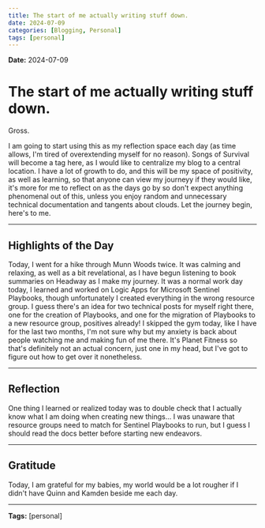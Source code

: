 ```yaml
---
title: The start of me actually writing stuff down.
date: 2024-07-09
categories: [Blogging, Personal]
tags: [personal]
---
```

**Date:** 2024-07-09
# The start of me actually writing stuff down.

Gross.

I am going to start using this as my reflection space each day (as time allows, I'm tired of overextending myself for no reason).
Songs of Survival will become a tag here, as I would like to centralize my blog to a central location.
I have a lot of growth to do, and this will be my space of positivity, as well as learning, so that anyone can view my journeyy if they would like, it's more for me to reflect on as the days go by so don't expect anything phenomenal out of this, unless you enjoy random and unnecessary technical documentation and tangents about clouds.
Let the journey begin, here's to me.

---

## Highlights of the Day

Today, I went for a hike through Munn Woods twice. It was calming and relaxing, as well as a bit revelational, as I have begun listening to book summaries on Headway as I make my journey.
It was a normal work day today, I learned and worked on Logic Apps for Microsoft Sentinel Playbooks, though unfortunately I created everything in the wrong resource group.
 I guess there's an idea for two technical posts for myself right there, one for the creation of Playbooks, and one for the migration of Playbooks to a new resource group, positives already!
I skipped the gym today, like I have for the last two months, I'm not sure why but my anxiety is back about people watching me and making fun of me there. It's Planet Fitness so that's definitely not an actual concern, just one in my head, but I've got to figure out how to get over it nonetheless.

---

## Reflection

One thing I learned or realized today was to double check that I actually know what I am doing when creating new things... I was unaware that resource groups need to match for Sentinel Playbooks to run, but I guess I should read the docs better before starting new endeavors.

---

## Gratitude

Today, I am grateful for my babies, my world would be a lot rougher if I didn't have Quinn and Kamden beside me each day. 

---

**Tags:** [personal]
